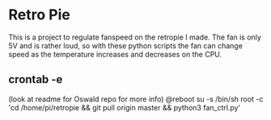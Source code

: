 # Retro Pie

This is a project to regulate fanspeed on the retropie I made. The fan is only 5V and is rather loud, so with these python scripts the fan can change speed as the temperature increases and decreases on the CPU.

## crontab -e
(look at readme for Oswald repo for more info)
@reboot su -s /bin/sh root -c 'cd /home/pi/retropie && git pull origin master && python3 fan_ctrl.py'
